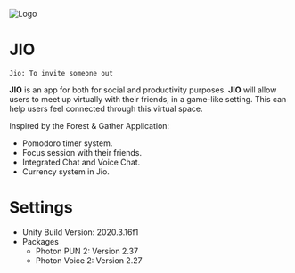 ![Logo](https://github.com/Eve-ning/DIPProject/blob/main/Assets/Graphics/UI/Logo/Logo%20v3.png)

# JIO

`Jio: To invite someone out`

**JIO** is an app for both for social and productivity purposes. 
**JIO** will allow users to meet up virtually with their friends, in a game-like setting. This can help users feel connected through this virtual space. 

Inspired by the Forest & Gather Application:
- Pomodoro timer system.
- Focus session with their friends.
- Integrated Chat and Voice Chat.
- Currency system in Jio. 

# Settings

- Unity Build Version: 2020.3.16f1
- Packages
  - Photon PUN 2: Version 2.37 
  - Photon Voice 2: Version 2.27 

